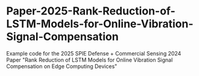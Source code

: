 # Paper-2025-Rank-Reduction-of-LSTM-Models-for-Online-Vibration-Signal-Compensation
Example code for the 2025 SPIE Defense + Commercial Sensing 2024 Paper "Rank Reduction of LSTM Models for Online Vibration Signal Compensation on Edge Computing Devices"

